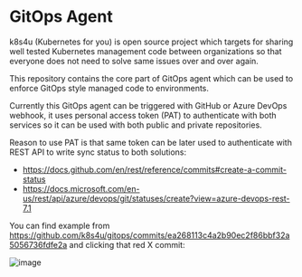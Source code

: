 # GitOps Agent
k8s4u (Kubernetes for you) is open source project which targets for sharing well tested Kubernetes management code between organizations so that everyone does not need to solve same issues over and over again.

This repository contains the core part of GitOps agent which can be used to enforce GitOps style managed code to environments.

Currently this GitOps agent can be triggered with GitHub or Azure DevOps webhook, it uses personal access token (PAT) to authenticate with both services so it can be used with both public and private repositories.

Reason to use PAT is that same token can be later used to authenticate with REST API to write sync status to both solutions:
* https://docs.github.com/en/rest/reference/commits#create-a-commit-status
* https://docs.microsoft.com/en-us/rest/api/azure/devops/git/statuses/create?view=azure-devops-rest-7.1


You can find example from https://github.com/k8s4u/gitops/commits/ea268113c4a2b90ec2f86bbf32a5056736fdfe2a and clicking that red X commit:

![image](https://user-images.githubusercontent.com/6213926/165469166-2801a03d-6cfe-4581-87c8-12798b29da86.png)
